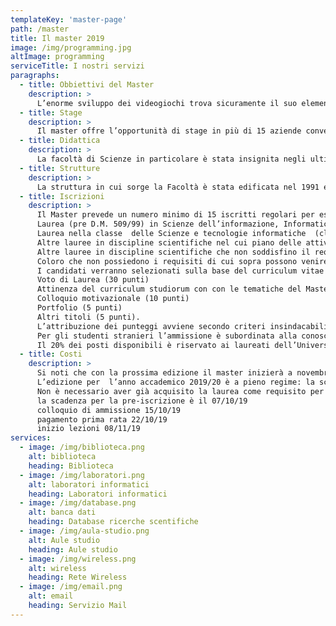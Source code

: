 ```yaml
---
templateKey: 'master-page'
path: /master
title: Il master 2019
image: /img/programming.jpg
altImage: programming
serviceTitle: I nostri servizi
paragraphs:
  - title: Obbiettivi del Master
    description: >
      L’enorme sviluppo dei videogiochi trova sicuramente il suo elemento qualificante nelle tecniche di resa grafica al calcolatore, sostenute dalla crescente potenza di calcolo messa a disposizione dalle unità di elaborazione grafica (GPU). Il livello di realismo sempre più elevato non è però solo visivo ma coinvolge anche la riproduzione sempre più fedele dei movimenti umani, la simulazione precisa della realtà fisica, e la crescente immersività della interazione – si pensi ai casi HTC Vive, Nintendo Wii o Microsoft Kinect. Inoltre i comportamenti naturali esibiti dai personaggi che popolano il gioco (oltre al giocatore) sono frutto di esperienze maturate nel campo dell’intelligenza artificiale. Da questa breve introduzione si intuisce come la progettazione e la programmazione dei videogiochi sia un’attività profondamente multidisciplinare, che tocca diverse aree dell’informatica (programmazione, ingegneria del software, grafica, elaborazione dei suoni, interazione uomo-macchina, intelligenza artificiale) e  richiede solide basi in discipline matematiche e fisiche.Il master ha l’obiettivo di formare sviluppatori di videogiochi e/o applicazioni multimediali avanzate, focalizzandosi sulle tecnologie più recenti e con una particolare attenzione alle problematiche di lavoro in gruppo.
  - title: Stage
    description: >
      Il master offre l’opportunità di stage in più di 15 aziende convenzionate. Lo stage di 250 ore è obbligatorio e garantito per tutti i partecipanti. Il filo diretto tra studenti e mondo del lavoro è garantito inoltre dalla presenza nel Collegio Docenti di professionisti dell’industria videoludica italiana e dai seminari organizzati all’interno del Master.
  - title: Didattica
    description: >
      La facoltà di Scienze in particolare è stata insignita negli ultimi anni di numerosi riconoscimenti per qualità di insegnamenti e ricerca. E’ presente tra gli altri un indirizzo ad orientamento multimediale nell’ambito della laurea magistrale in Ingegneria e scienze informatiche.
  - title: Strutture
    description: >
      La struttura in cui sorge la Facoltà è stata edificata nel 1991 ed è stata di recente ampliata per fare spazio a nuovi laboratori di ricerca, aule e laboratori didattici.
  - title: Iscrizioni
    description: >
      Il Master prevede un numero minimo di 15 iscritti regolari per essere attivato ed un numero massimo di 20. I requisiti di accesso sono:
      Laurea (pre D.M. 509/99) in Scienze dell’informazione, Informatica, Ingegneria informatica, Ingegneria dell’informazione.
      Laurea nella classe  delle Scienze e tecnologie informatiche  (classe L-31 nell’ordinamento del D.M. 270/04 e classe 26 nell’ordinamento del D.M. 509/99).
      Altre lauree in discipline scientifiche nel cui piano delle attività formative siamo previsti almeno 78 CFU esplicitamente attribuiti ad attività didattiche nei settori INF/01 o ING-INF/05.
      Altre lauree in discipline scientifiche che non soddisfino il requisito al punto 3.  verranno valutate caso per caso dalla commissione e comunque l’accesso sarà in subordine rispetto alle lauree di cui ai punti 1. 2. e 3.
      Coloro che non possiedono i requisiti di cui sopra possono venire ammessi come uditori al corso fino al raggiungimento di 20 frequentanti, compresi gli iscritti regolari. Gli uditori frequentano le lezioni ma non svolgono lo stage aziendale, non sostengono le verifiche intermedie nè  la prova finale. Al termine ricevono un attestato di frequenza, invece che il titolo di studio.
      I candidati verranno selezionati sulla base del curriculum vitae et studiorum  e di un colloquio. Verranno valutati i seguenti elementi:
      Voto di Laurea (30 punti)
      Attinenza del curriculum studiorum con con le tematiche del Master (10 punti)
      Colloquio motivazionale (10 punti)
      Portfolio (5 punti)
      Altri titoli (5 punti).
      L’attribuzione dei punteggi avviene secondo criteri insindacabili fissati dalla commissione che amministra il colloquio di ammissione. Tale commissione viene nominata dal Comitato Scientifico o dal Direttore con delibera d’urganza.
      Per gli studenti stranieri l’ammissione è subordinata alla conoscenza della lingua italiana, da accertarsi durante il colloquio. Per questi ultimi il colloquio può avvenire in teleconferenza.
      Il 20% dei posti disponibili è riservato ai laureati dell’Università degli studi di Verona.
  - title: Costi
    description: >
      Si noti che con la prossima edizione il master inizierà a novembre.
      L’edizione per  l’anno accademico 2019/20 è a pieno regime: la scadenza per la pre-iscrizione è il 07/10/19, con un costo di iscrizione al master fissato a 5016€ (marca da bollo da 16 euro all’atto della pre-iscrizione, 3.000 euro entro il 22/10/2019 e 2.000 entro il 01/06/2020)
      Non è necessario aver già acquisito la laurea come requisito per iscriversi, purchè ci si riesca entro l’anno accademico ovvero Marzo/Aprile 2020.
      la scadenza per la pre-iscrizione è il 07/10/19
      colloquio di ammissione 15/10/19
      pagamento prima rata 22/10/19
      inizio lezioni 08/11/19
services:
  - image: /img/biblioteca.png
    alt: biblioteca
    heading: Biblioteca
  - image: /img/laboratori.png
    alt: laboratori informatici
    heading: Laboratori informatici
  - image: /img/database.png
    alt: banca dati
    heading: Database ricerche scentifiche
  - image: /img/aula-studio.png
    alt: Aule studio
    heading: Aule studio
  - image: /img/wireless.png
    alt: wireless
    heading: Rete Wireless
  - image: /img/email.png
    alt: email
    heading: Servizio Mail
---
```

